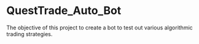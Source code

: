 # QuestTrade_Auto_Bot
The objective of this project to create a bot to test out various algorithmic trading strategies.
